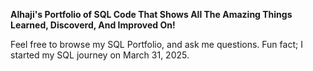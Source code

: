 **Alhaji's Portfolio of SQL Code That Shows All The Amazing Things Learned, Discoverd, And Improved On!**<br/>

Feel free to browse my SQL Portfolio, and ask me questions. Fun fact; I started my SQL journey on March 31, 2025.
